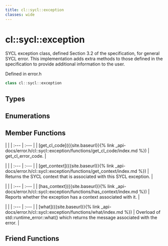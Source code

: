 ```yaml
---
title: cl::sycl::exception
classes: wide
---
```

# cl::sycl::exception

SYCL exception class, defined Section 3.2 of the specification, for general SYCL error. This implementation adds extra methods to those defined in the specification to provide additional information to the user. 

Defined in error.h

```cpp
class cl::sycl::exception
```

## Types

## Enumerations

## Member Functions

   |   |
| :--- | :--- |
| [get_cl_code]({{site.baseurl}}{% link _api-docs/error.h/cl::sycl::exception/functions/get_cl_code/index.md %}) | get_cl_error_code.  |

   |   |
| :--- | :--- |
| [get_context]({{site.baseurl}}{% link _api-docs/error.h/cl::sycl::exception/functions/get_context/index.md %}) | Returns the SYCL context that is associated with this SYCL exception.  |

   |   |
| :--- | :--- |
| [has_context]({{site.baseurl}}{% link _api-docs/error.h/cl::sycl::exception/functions/has_context/index.md %}) | Reports whether the exception has a context associated with it.  |

   |   |
| :--- | :--- |
| [what]({{site.baseurl}}{% link _api-docs/error.h/cl::sycl::exception/functions/what/index.md %}) | Overload of std::runtime_error::what() which returns the message associated with the error.  |


## Friend Functions


